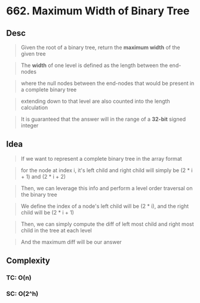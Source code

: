 # 662. Maximum Width of Binary Tree

## Desc

> Given the root of a binary tree, return the **maximum width** of the given tree

> The **width** of one level is defined as the length between the end-nodes

> where the null nodes between the end-nodes that would be present in a complete binary tree

> extending down to that level are also counted into the length calculation

> It is guaranteed that the answer will in the range of a **32-bit** signed integer

## Idea

> If we want to represent a complete binary tree in the array format

> for the node at index i, it's left child and right child will simply be (2 * i + 1) and (2 * i + 2)

> Then, we can leverage this info and perform a level order traversal on the binary tree

> We define the index of a node's left child will be (2 * i), and the right child will be (2 * i + 1)

> Then, we can simply compute the diff of left most child and right most child in the tree at each level

> And the maximum diff will be our answer

## Complexity

### TC: O(n)

### SC: O(2^h)